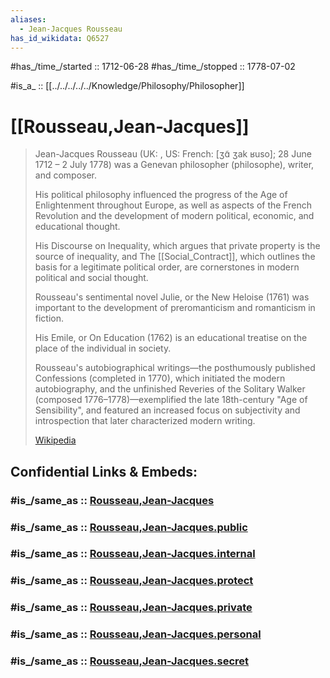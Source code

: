 ```yaml
---
aliases:
  - Jean-Jacques Rousseau
has_id_wikidata: Q6527
---
```


#has_/time_/started :: 1712-06-28 
#has_/time_/stopped  :: 1778-07-02 

#is_a_ :: [[../../../../../Knowledge/Philosophy/Philosopher]] 

# [[Rousseau,Jean-Jacques]] 

> Jean-Jacques Rousseau (UK: , US:  French: [ʒɑ̃ ʒak ʁuso]; 28 June 1712 – 2 July 1778) was a Genevan philosopher (philosophe), writer, and composer. 
> 
> His political philosophy influenced the progress of the Age of Enlightenment throughout Europe, as well as aspects of the French Revolution and the development of modern political, economic, and educational thought. 
> 
> His Discourse on Inequality, which argues that private property is the source of inequality, and The [[Social_Contract]], which outlines the basis for a legitimate political order, are cornerstones in modern political and social thought. 
> 
> Rousseau's sentimental novel Julie, or the New Heloise (1761) was important to the development of preromanticism and romanticism in fiction. 
> 
> His Emile, or On Education (1762) is an educational treatise on the place of the individual in society. 
> 
> Rousseau's autobiographical writings—the posthumously published Confessions (completed in 1770), which initiated the modern autobiography, and the unfinished Reveries of the Solitary Walker (composed 1776–1778)—exemplified the late 18th-century "Age of Sensibility", and featured an increased focus on subjectivity and introspection that later characterized modern writing.
>
> [Wikipedia](https://en.wikipedia.org/wiki/Jean-Jacques%20Rousseau)


## Confidential Links & Embeds: 

### #is_/same_as :: [Rousseau,Jean-Jacques](/_Standards/bio/People/Philosopher/Early_modern_Philosophers/Rousseau,Jean-Jacques.md) 

### #is_/same_as :: [Rousseau,Jean-Jacques.public](/_public/bio/People/Philosopher/Early_modern_Philosophers/Rousseau,Jean-Jacques.public.md) 

### #is_/same_as :: [Rousseau,Jean-Jacques.internal](/_internal/bio/People/Philosopher/Early_modern_Philosophers/Rousseau,Jean-Jacques.internal.md) 

### #is_/same_as :: [Rousseau,Jean-Jacques.protect](/_protect/bio/People/Philosopher/Early_modern_Philosophers/Rousseau,Jean-Jacques.protect.md) 

### #is_/same_as :: [Rousseau,Jean-Jacques.private](/_private/bio/People/Philosopher/Early_modern_Philosophers/Rousseau,Jean-Jacques.private.md) 

### #is_/same_as :: [Rousseau,Jean-Jacques.personal](/_personal/bio/People/Philosopher/Early_modern_Philosophers/Rousseau,Jean-Jacques.personal.md) 

### #is_/same_as :: [Rousseau,Jean-Jacques.secret](/_secret/bio/People/Philosopher/Early_modern_Philosophers/Rousseau,Jean-Jacques.secret.md)


